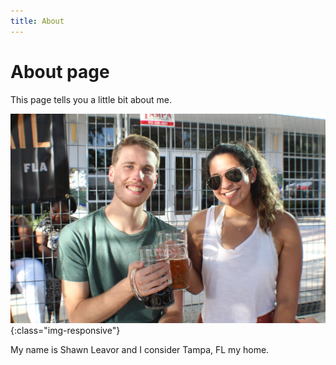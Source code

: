 ```yaml
---
title: About
---
```

# About page

This page tells you a little bit about me.

![Me at Oktoberfest Tampa](/assets/images/oktoberfest.jpg){:class="img-responsive"}

My name is Shawn Leavor and I consider Tampa, FL my home. 
